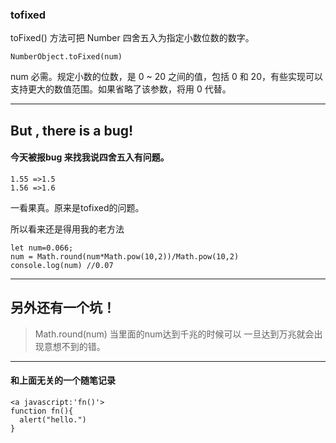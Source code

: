 

### tofixed

toFixed() 方法可把 Number 四舍五入为指定小数位数的数字。

    NumberObject.toFixed(num)

num	必需。规定小数的位数，是 0 ~ 20 之间的值，包括 0 和 20，有些实现可以支持更大的数值范围。如果省略了该参数，将用 0 代替。
- - -
## But , there is a bug!

#### 今天被报bug 来找我说四舍五入有问题。

    1.55 =>1.5
    1.56 =>1.6

一看果真。原来是tofixed的问题。

所以看来还是得用我的老方法

    let num=0.066;
    num = Math.round(num*Math.pow(10,2))/Math.pow(10,2)
    console.log(num) //0.07
- - -
## 另外还有一个坑！

>  Math.round(num)    当里面的num达到千兆的时候可以  一旦达到万兆就会出现意想不到的错。
- - -
#### 和上面无关的一个随笔记录

    <a javascript:'fn()'>
    function fn(){
      alert("hello.")
    }
